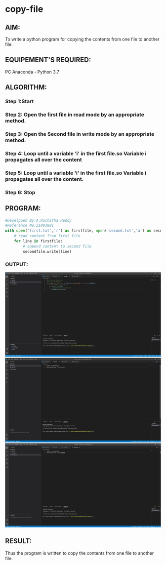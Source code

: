 # copy-file
## AIM:
To write a python program for copying the contents from one file to another file.
## EQUIPEMENT'S REQUIRED: 
PC
Anaconda - Python 3.7
## ALGORITHM: 
### Step 1:Start

### Step 2: Open the first file in read mode by an appropriate method.
 
### Step 3: Open the Second file in write mode by an appropriate method.

### Step 4:  Loop until a variable 'i' in the first file.so Variable i propagates all over the content

### Step 5: Loop until a variable 'i' in the first file.so Variable i propagates all over the content.

### Step 6: Stop

## PROGRAM:

```python
#Develpoed By:A.Ruchitha Reddy
#Reference No:21003881
with open('first.txt','r') as firstfile, open('second.txt','a') as secondfile:
    # read content from first file
    for line in firstfile:
        # append content to second file
        secondfile.write(line)
```
### OUTPUT:
![output](https://github.com/Shaik-sameer-AIML/copy-file/blob/main/copy%203.JPG?raw=true)
![output](https://github.com/Shaik-sameer-AIML/copy-file/blob/main/copy%201.JPG?raw=true)
![output](https://github.com/Shaik-sameer-AIML/copy-file/blob/main/copy2.JPG?raw=true)


## RESULT:
Thus the program is written to copy the contents from one file to another file.